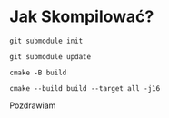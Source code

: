 # Jak Skompilować?
`git submodule init`

`git submodule update`

`cmake -B build`

`cmake --build build --target all -j16`

Pozdrawiam
